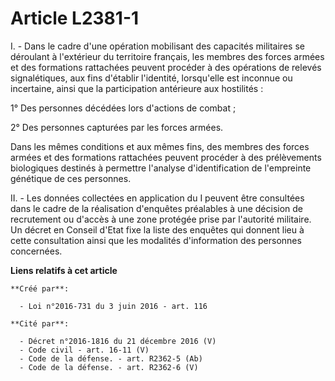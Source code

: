 # Article L2381-1

I.  - Dans le cadre d'une opération mobilisant des capacités militaires se  déroulant à l'extérieur du territoire français,
les membres des forces  armées et des formations rattachées peuvent procéder à des opérations de  relevés signalétiques, aux
fins d'établir l'identité, lorsqu'elle est  inconnue ou incertaine, ainsi que la participation antérieure aux  hostilités :

1° Des personnes décédées lors d'actions de combat ;

2° Des personnes capturées par les forces armées.

Dans les mêmes conditions et aux mêmes  fins, des membres des forces armées et des formations rattachées peuvent  procéder à
des prélèvements biologiques destinés à permettre l'analyse  d'identification de l'empreinte génétique de ces personnes.

II. - Les données collectées en application  du I peuvent être consultées dans le cadre de la réalisation d'enquêtes
préalables à une décision de recrutement ou d'accès à une zone protégée  prise par l'autorité militaire. Un décret en Conseil
d'Etat fixe la  liste des enquêtes qui donnent lieu à cette consultation ainsi que les  modalités d'information des personnes
concernées.

**Liens relatifs à cet article**

	**Créé par**:

	  - Loi n°2016-731 du 3 juin 2016 - art. 116

	**Cité par**:

	  - Décret n°2016-1816 du 21 décembre 2016 (V)
	  - Code civil - art. 16-11 (V)
	  - Code de la défense. - art. R2362-5 (Ab)
	  - Code de la défense. - art. R2362-6 (V)
